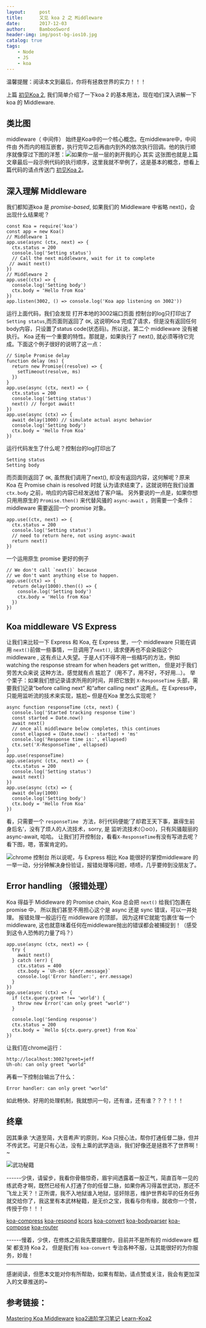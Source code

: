 ```yaml
---
layout:     post
title:      又见 koa 2 之 Middleware
date:       2017-12-03
author:     BambooSword
header-img: img/post-bg-ios10.jpg
catalog: true
tags:
    - Node
    - JS
    - koa
---
```



温馨提醒：阅读本文到最后，你将有拯救世界的实力！！！

上篇  [初见Koa 2](http://www.jianshu.com/p/65d3e0f5b757), 我们简单介绍了一下koa 2 的基本用法，现在咱们深入讲解一下 koa 的 Middleware.
## 类比图
 middleware（ 中间件） 始终是Koa中的一个核心概念。在middleware中，中间件由
外而内的相互嵌套，执行完毕之后再由内到外的依次执行回调。他的执行顺序就像穿过下图的洋葱：![如果你一层一层的剥开我的心](http://upload-images.jianshu.io/upload_images/2455149-b6398c0c389a0da7.png?imageMogr2/auto-orient/strip%7CimageView2/2/w/1240)
其实 这张图也就是上篇文章最后一段示例代码的执行顺序，这里我就不举例了，这是基本的概念，想看上篇代码的请点传送门 [初见Koa 2](http://www.jianshu.com/p/65d3e0f5b757)。
## 深入理解 Middleware
我们都知道koa 是 *promise-based*, 如果我们的 Middleware 中省略 next()，会出现什么结果呢？
```
const Koa = require('koa')
const app = new Koa()
// Middleware 1
app.use(async (ctx, next) => {
  ctx.status = 200
  console.log('Setting status')
  // Call the next middleware, wait for it to complete
 // await next()
})
// Middleware 2
app.use((ctx) => {
  console.log('Setting body')
  ctx.body = 'Hello from Koa'
})
app.listen(3002, () => console.log('Koa app listening on 3002'))
``` 
运行上面代码，我们会发现 打开本地的3002端口页面 控制台的log只打印出了 `Setting status`,而页面则返回了 `OK`, 这说明Koa 完成了请求，但是没有返回任何body内容，只设置了status code(状态码)。所以说，第二个 middleware 没有被执行。
Koa 还有一个重要的特性。那就是，如果执行了 next(), 就必须等待它完成。下面这个例子很好的说明了这一点：
```
// Simple Promise delay
function delay (ms) {
  return new Promise((resolve) => {
    setTimeout(resolve, ms)
  })
}
app.use(async (ctx, next) => {
  ctx.status = 200
  console.log('Setting status')
  next() // forgot await!
})
app.use(async (ctx) => {
  await delay(1000) // simulate actual async behavior
  console.log('Setting body')
  ctx.body = 'Hello from Koa'
})
```
运行代码发生了什么呢？控制台的log打印出了 
```
Setting status
Setting body
```
而页面则返回了 `OK`, 虽然我们调用了next(), 却没有返回内容，这何解呢？原来Koa 在 Promise chain is resolved 时就 认为请求结束了，这就说明在我们设置 `ctx.body` 之前，响应的内容已经发送给了客户端。
  另外要说的一点是，如果你想只用用原生的  `Promise.then()` 来代替风骚的 `async-await` ，则需要一个条件：middleware 需要返回一个 promise 对象。
```
app.use((ctx, next) => {
  ctx.status = 200
  console.log('Setting status')
  // need to return here, not using async-await
  return next()
})
```
一个运用原生 promise 更好的例子
```
// We don't call `next()` because
// we don't want anything else to happen.
app.use((ctx) => {
  return delay(1000).then(() => {
    console.log('Setting body')
    ctx.body = 'Hello from Koa'
  })
})
```
## Koa middleware   VS Express
让我们来比较一下 Express 和 Koa, 在 Express 里，一个
 middleware 只能在调用 `next()`前做一些事情，一旦调用了`next()`, 请求便再也不会染指这个 middleware , 这有点让人失望。于是人们不得不用一些精巧的方法，例如 watching the response stream for when headers get written， 但是对于我们劳苦大众来说 这种方法，感觉就有点 尴尬了（用不了，用不好，不好用...）。
举个栗子：如果我们想记录请求所用的时间，并把它放到 `X-ResponseTime` 头部，需要我们记录“before calling next” 和“after calling next” 这两点。在 Express中，只能用监听流的技术来实现，尴尬~
但是在Koa 里怎么实现呢？
```
async function responseTime (ctx, next) {
  console.log('Started tracking response time')
  const started = Date.now()
  await next()
  // once all middleware below completes, this continues
  const ellapsed = (Date.now() - started) + 'ms'
  console.log('Response time is:', ellapsed)
  ctx.set('X-ResponseTime', ellapsed)
}
app.use(responseTime)
app.use(async (ctx, next) => {
  ctx.status = 200
  console.log('Setting status')
  await next()
})
app.use(async (ctx) => {
  await delay(1000)
  console.log('Setting body')
  ctx.body = 'Hello from Koa'
})
```
看，只需要一个 `responseTime ` 方法，8行代码便能‘了却君王天下事，赢得生前身后名’，没有了烦人的人流技术，sorry, 是 监听流技术(⊙o⊙)，只有风骚靓丽的 async-await, 哈哈。
让我们打开控制台，看看`X-ResponseTime`有没有写进去呢？看下图，嗯，答案肯定的。

![chrome 控制台](http://upload-images.jianshu.io/upload_images/2455149-5a4a92b1d978a1ce.png?imageMogr2/auto-orient/strip%7CimageView2/2/w/1240)
所以说呢，与 Express 相比 Koa 能很好的掌控middleware 的一举一动，分分钟解决身份验证，报错处理等问题，啧啧，几乎要帅到没朋友了。

## Error handling （报错处理）
Koa 得益于 Middleware 的 Promise chain, Koa 总会把 `next()` 给我们包裹在 promise 中， 所以我们甚至不用担心这个是 async 还是 sync 错误，可以一并处理。
 报错处理一般运行在 middleware 的顶部， 因为这样它就能‘包裹住’每一个middleware, 这也就意味着任何在middleware抛出的错误都会被捕捉到！（感受到这令人恐怖的力量了吗？）
```
app.use(async (ctx, next) => {
  try {
    await next()
  } catch (err) {
    ctx.status = 400
    ctx.body = `Uh-oh: ${err.message}`
    console.log('Error handler:', err.message)
  }
})
app.use(async (ctx) => {
  if (ctx.query.greet !== 'world') {
    throw new Error('can only greet "world"')
  }
  
  console.log('Sending response')
  ctx.status = 200
  ctx.body = `Hello ${ctx.query.greet} from Koa`
})
```
让我们在chrome运行：
```
http://localhost:3002?greet=jeff
Uh-oh: can only greet "world"
```
再看一下控制台输出了什么：
```
Error handler: can only greet "world"
```
如此畅快、好用的处理机制，我就想问一句，还有谁，还有谁？？？！！！

## 终章
因其秉承 ‘大道至简，大音希声’的原则，Koa 只授心法，帮你打通任督二脉，但并不传武艺。可是只有心法，没有上乘的武学造诣，我们好像还是拯救不了世界啊！~


![武功秘籍](http://upload-images.jianshu.io/upload_images/2455149-30261318c4111c41.png?imageMogr2/auto-orient/strip%7CimageView2/2/w/1240)



------少侠，请留步，我看你骨骼惊奇，眉宇间透露着一股正气，简直百年一见的练武奇才啊，既然已经有人打通了你的任督二脉，如果你再习得盖世武功，那还不飞龙上天？！正所谓，我不入地狱谁入地狱，惩奸除恶，维护世界和平的任务任务就交给你了，我这里有本武林秘籍，是无价之宝，我看与你有缘，就收你一个赞，传授于你！！！

[koa-compress](https://github.com/koajs/compress)
[koa-respond](https://github.com/jeffijoe/koa-respond)
[kcors](https://github.com/koajs/cors)
[koa-convert](https://github.com/koajs/convert)
[koa-bodyparser](https://github.com/koajs/bodyparser)
[koa-compose](https://github.com/koajs/compose)
[koa-router](https://github.com/alexmingoia/koa-router)

------慢着，少侠，在修炼之前我先要提醒你，目前并不是所有的 middleware 框架 都支持 Koa 2， 但是我们有 `koa-convert` 专治各种不服，让其能很好的为你服务，妙哉！
***

感谢阅读，但愿本文能对你有所帮助，如果有帮助，请点赞或关注，我会有更加深入的文章推送的~

## 参考链接：
[Mastering Koa Middleware](https://medium.com/@Jeffijoe/mastering-koa-middleware-f0af6d327a69)
[koa2进阶学习笔记](https://chenshenhai.github.io/koa2-note/)
[Learn-Koa2](https://github.com/ecmadao/Learn-Koa2) 